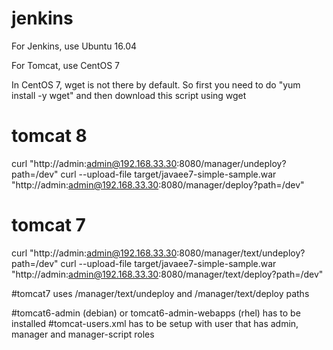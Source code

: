 # jenkins
For Jenkins, use Ubuntu 16.04

For Tomcat, use CentOS 7

In CentOS 7, wget is not there by default. So first you need to do "yum install -y wget" and then download this script using wget

# tomcat 8
curl "http://admin:admin@192.168.33.30:8080/manager/undeploy?path=/dev"
curl --upload-file target/javaee7-simple-sample.war "http://admin:admin@192.168.33.30:8080/manager/deploy?path=/dev"

# tomcat 7
curl "http://admin:admin@192.168.33.30:8080/manager/text/undeploy?path=/dev"
curl --upload-file target/javaee7-simple-sample.war "http://admin:admin@192.168.33.30:8080/manager/text/deploy?path=/dev"

#tomcat7 uses /manager/text/undeploy and /manager/text/deploy paths

#tomcat6-admin (debian) or tomcat6-admin-webapps (rhel) has to be installed 
#tomcat-users.xml has to be setup with user that has admin, manager and manager-script roles
